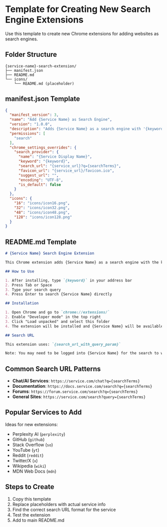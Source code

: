# Template for Creating New Search Engine Extensions

Use this template to create new Chrome extensions for adding websites as search engines.

## Folder Structure

```
{service-name}-search-extension/
├── manifest.json
├── README.md
└── icons/
    └── README.md (placeholder)
```

## manifest.json Template

```json
{
  "manifest_version": 3,
  "name": "Add {Service Name} as Search Engine",
  "version": "1.0.0",
  "description": "Adds {Service Name} as a search engine with '{keyword}' keyword",
  "permissions": [
    "search"
  ],
  "chrome_settings_overrides": {
    "search_provider": {
      "name": "{Service Display Name}",
      "keyword": "{keyword}",
      "search_url": "{service_url}?q={searchTerms}",
      "favicon_url": "{service_url}/favicon.ico",
      "suggest_url": "",
      "encoding": "UTF-8",
      "is_default": false
    }
  },
  "icons": {
    "16": "icons/icon16.png",
    "32": "icons/icon32.png",
    "48": "icons/icon48.png",
    "128": "icons/icon128.png"
  }
}
```

## README.md Template

```markdown
# {Service Name} Search Engine Extension

This Chrome extension adds {Service Name} as a search engine with the keyword "{keyword}".

## How to Use

1. After installing, type `{keyword}` in your address bar
2. Press Tab or Space
3. Type your search query
4. Press Enter to search {Service Name} directly

## Installation

1. Open Chrome and go to `chrome://extensions/`
2. Enable "Developer mode" in the top right
3. Click "Load unpacked" and select this folder
4. The extension will be installed and {Service Name} will be available as a search engine

## Search URL

This extension uses: `{search_url_with_query_param}`

Note: You may need to be logged into {Service Name} for the search to work properly.
```

## Common Search URL Patterns

- **Chat/AI Services**: `https://service.com/chat?q={searchTerms}`
- **Documentation**: `https://docs.service.com/search?q={searchTerms}`
- **Forums**: `https://forum.service.com/search?q={searchTerms}`
- **General Sites**: `https://service.com/search?query={searchTerms}`

## Popular Services to Add

Ideas for new extensions:
- Perplexity AI (`perplexity`)
- GitHub (`github`)
- Stack Overflow (`so`)
- YouTube (`yt`)
- Reddit (`reddit`)
- Twitter/X (`x`)
- Wikipedia (`wiki`)
- MDN Web Docs (`mdn`)

## Steps to Create

1. Copy this template
2. Replace placeholders with actual service info
3. Find the correct search URL format for the service
4. Test the extension
5. Add to main README.md